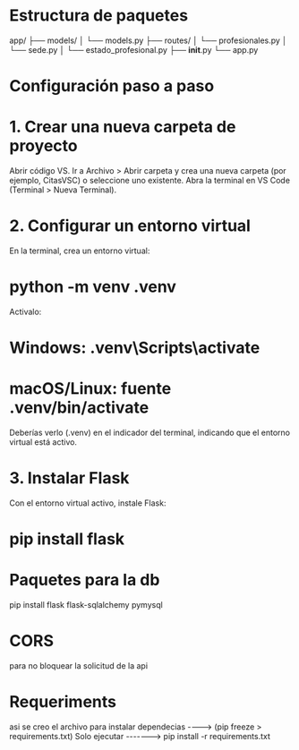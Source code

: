 # Estructura de paquetes 

app/
├── models/
│   └── models.py
├── routes/
│   └── profesionales.py
│   └── sede.py
│   └── estado_profesional.py
├── __init__.py
└── app.py


# Configuración paso a paso
# 1. Crear una nueva carpeta de proyecto
Abrir código VS.
Ir a Archivo > Abrir carpeta y crea una nueva carpeta (por ejemplo, CitasVSC) o seleccione uno existente.
Abra la terminal en VS Code (Terminal > Nueva Terminal).
# 2. Configurar un entorno virtual
En la terminal, crea un entorno virtual:
# python -m venv .venv
Activalo:
# Windows: .venv\Scripts\activate
# macOS/Linux: fuente .venv/bin/activate
Deberías verlo (.venv) en el indicador del terminal, indicando que el entorno virtual está activo.
# 3. Instalar Flask
Con el entorno virtual activo, instale Flask:
# pip install flask


# Paquetes para la db
pip install flask flask-sqlalchemy pymysql


# CORS 
para no bloquear la solicitud de la api

# Requeriments 
asi se creo el archivo para instalar dependecias  ----> (pip freeze > requirements.txt)
Solo ejecutar ------->   pip install -r requirements.txt


